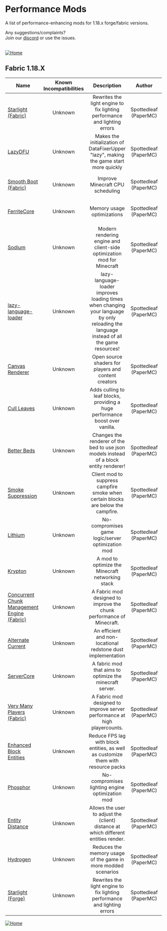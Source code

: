 
# Performance Mods
A list of performance-enhancing mods for 1.18.x forge/fabric versions.

Any suggestions/complaints?<br>
Join our [discord](https://discord.gg/8nzHYhVUQS) or use the issues.<br><br>

[![Home](https://i.imgur.com/zGuelkW.png)](https://github.com/NordicGamerFE/usefulmods/tree/main)
## Fabric 1.18.X

| Name | Known Incompatibilities | Description | Author | Enviroment | Categories | Need help? | Support author |
| --- | :---: | :---: | :---: | :---: | :---: | :---: | :---: |
| [Starlight (Fabric)](https://modrinth.com/mod/starlight) | Unknown | Rewrites the light engine to fix lighting performance and lighting errors | Spottedleaf (PaperMC) | Client / Server | misc | [Discord](https://discord.gg/tuinity), [Github Issues](https://github.com/PaperMC/Starlight/issues), [Wiki](None) | [Donate][]
| [LazyDFU](https://modrinth.com/mod/lazydfu) | Unknown | Makes the initialization of DataFixerUpper "lazy", making the game start more quickly | Spottedleaf (PaperMC) | Client / Server | misc, utility | [Discord](https://discord.gg/RUGArxEQ8J), [Github Issues](https://github.com/astei/lazydfu/issues), [Wiki](None) | [Donate][]
| [Smooth Boot (Fabric)](https://modrinth.com/mod/smoothboot-fabric) | Unknown | Improve Minecraft CPU scheduling | Spottedleaf (PaperMC) | Client / Server | misc, utility | [Discord](), [Github Issues](https://github.com/UltimateBoomer/mc-smoothboot/issues), [Wiki](https://github.com/UltimateBoomer/mc-smoothboot/wiki) | [Donate][]
| [FerriteCore](https://modrinth.com/mod/ferrite-core) | Unknown | Memory usage optimizations | Spottedleaf (PaperMC) | Client / Server | utility | [Discord](None), [Github Issues](https://github.com/malte0811/FerriteCore/issues), [Wiki](None) | [Donate][]
| [Sodium](https://modrinth.com/mod/sodium) | Unknown | Modern rendering engine and client-side optimization mod for Minecraft | Spottedleaf (PaperMC) | Client | utility | [Discord](https://jellysquid.me/discord), [Github Issues](https://github.com/jellysquid3/sodium-fabric/issues), [Wiki](None) | [Donate][]
| [lazy-language-loader](https://modrinth.com/mod/lazy-language-loader) | Unknown | lazy-language-loader improves loading times when changing your language by only reloading the language instead of all the game resources! | Spottedleaf (PaperMC) | Client | utility | [Discord](https://discord.gg/XAjvZ8GvPy), [Github Issues](https://github.com/ChachyDev/lazy-language-loader/issues), [Wiki](None) | [Donate][]
| [Canvas Renderer](https://modrinth.com/mod/canvas) | Unknown | Open source shaders for players and content creators | Spottedleaf (PaperMC) | Client | library, misc, utility | [Discord](https://discord.gg/7NaqR2e), [Github Issues](https://github.com/vram-guild/canvas/issues), [Wiki](None) | [Donate][]
| [Cull Leaves](https://modrinth.com/mod/cull-leaves) | Unknown | Adds culling to leaf blocks, providing a huge performance boost over vanilla. | Spottedleaf (PaperMC) | Client | misc | [Discord](https://discord.gg/jAGnWYHm3r), [Github Issues](https://github.com/TeamMidnightDust/CullLeaves/issues), [Wiki](None) | [Donate][]
| [Better Beds](https://modrinth.com/mod/better-beds) | Unknown | Changes the renderer of the bed to use json models instead of a block entity renderer!  | Spottedleaf (PaperMC) | Client | decoration, misc, utility | [Discord](https://discord.gg/jAGnWYHm3r), [Github Issues](https://github.com/TeamMidnightDust/BetterBeds/issues), [Wiki](None) | [Donate][]
| [Smoke Suppression](https://modrinth.com/mod/smoke-suppression) | Unknown | Client mod to suppress campfire smoke when certain blocks are below the campfire. | Spottedleaf (PaperMC) | Client | decoration, misc, utility | [Discord](None), [Github Issues](https://gitlab.com/supersaiyansubtlety/smoke_suppression/-/issues), [Wiki](None) | [Donate][]
| [Lithium](https://modrinth.com/mod/lithium) | Unknown | No-compromises game logic/server optimization mod | Spottedleaf (PaperMC) | Client / Server | utility | [Discord](https://jellysquid.me/discord), [Github Issues](https://github.com/jellysquid3/lithium-fabric/issues), [Wiki](None) | [Donate][]
| [Krypton](https://modrinth.com/mod/krypton) | Unknown | A mod to optimize the Minecraft networking stack | Spottedleaf (PaperMC) | Client / Server | misc, utility | [Discord](https://discord.gg/RUGArxEQ8J), [Github Issues](https://github.com/astei/krypton/issues), [Wiki](None) | [Donate][]
| [Concurrent Chunk Management Engine (Fabric)](https://modrinth.com/mod/c2me-fabric) | Unknown | A Fabric mod designed to improve the chunk performance of Minecraft. | Spottedleaf (PaperMC) | Client / Server | misc | [Discord](https://discord.io/ishlandbukkit), [Github Issues](https://github.com/RelativityMC/C2ME-fabric/issues), [Wiki](None) | [Donate][]
| [Alternate Current](https://modrinth.com/mod/alternate-current) | Unknown | An efficient and non-locational redstone dust implementation | Spottedleaf (PaperMC) | Server | technology, utility | [Discord](https://discord.gg/EJC9zkX), [Github Issues](https://github.com/SpaceWalkerRS/alternate-current/issues), [Wiki](None) | [Donate][]
| [ServerCore](https://modrinth.com/mod/servercore) | Unknown | A fabric mod that aims to optimize the minecraft server. | Spottedleaf (PaperMC) | Client / Server | utility | [Discord](None), [Github Issues](https://github.com/Wesley1808/ServerCore-Fabric/issues), [Wiki](None) | [Donate][]
| [Very Many Players (Fabric)](https://modrinth.com/mod/vmp-fabric) | Unknown | A Fabric mod designed to improve server performance at high playercounts. | Spottedleaf (PaperMC) | Client / Server | misc | [Discord](https://discord.io/ishlandbukkit), [Github Issues](https://github.com/RelativityMC/VMP-fabric/issues), [Wiki](None) | [Donate][]
| [Enhanced Block Entities](https://modrinth.com/mod/ebe) | Unknown | Reduce FPS lag with block entities, as well as customize them with resource packs | Spottedleaf (PaperMC) | Client | misc, utility | [Discord](https://discord.gg/7Aw3y4RtY9), [Github Issues](https://github.com/FoundationGames/EnhancedBlockEntities/issues), [Wiki](None) | [Donate][]
| [Phosphor](https://modrinth.com/mod/phosphor) | Unknown | No-compromises lighting engine optimization mod | Spottedleaf (PaperMC) | Client / Server | utility | [Discord](https://jellysquid.me/discord), [Github Issues](https://github.com/jellysquid3/phosphor-fabric/issues), [Wiki](None) | [Donate][]
| [Entity Distance](https://modrinth.com/mod/entity-distance) | Unknown | Allows the user to adjust the (client) distance at which different entities render. | Spottedleaf (PaperMC) | Client | utility | [Discord](None), [Github Issues](https://github.com/capnkork/entity-distance/issues), [Wiki](None) | [Donate][]
| [Hydrogen](https://modrinth.com/mod/hydrogen) | Unknown | Reduces the memory usage of the game in more modded scenarios | Spottedleaf (PaperMC) | Client / Server | utility | [Discord](https://jellysquid.me/discord), [Github Issues](https://github.com/jellysquid3/hydrogen-fabric/issues), [Wiki](None) | [Donate][]
| [Starlight (Forge)](https://modrinth.com/mod/starlight-forge) | Unknown | Rewrites the light engine to fix lighting performance and lighting errors | Spottedleaf (PaperMC) | Client / Server | misc | [Discord](https://discord.gg/tuinity), [Github Issues](https://github.com/PaperMC/Starlight/issues), [Wiki](None) | [Donate][]



[![Home](https://i.imgur.com/zGuelkW.png)](https://github.com/NordicGamerFE/usefulmod)
